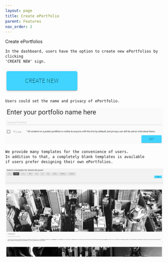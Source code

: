 ```yaml
---
layout: page
title: Create ePortfolio
parent: Features
nav_order: 2
---
```


Create ePortfolios                
     
                   
    In the dashboard, users have the option to create new ePortfolios by clicking                    
    'CREATE NEW' sign.                                         
                                                   
![create0](../img/create0.PNG)                     
                                    

                                            
    Users could set the name and privacy of ePortfolio.                           
                                                   
![createPorfolio1](../img/createPorfolio1.PNG)                    
                                                

                                            
    We provide many templates for the convenience of users.    
    In addition to that, a completely blank templates is available         
    if users prefer designing their own ePortfolios.                                  
                                                         
![chooseTemplate1](../img/chooseTemplate1.PNG)                                                       

                                                  
                                          